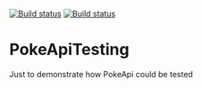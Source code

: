 [![Build status](https://dev.azure.com/warleyflopes/PokeApiTesting/_apis/build/status/PokeApiTesting-C%23%20Testing-CI)](https://dev.azure.com/warleyflopes/PokeApiTesting/_build/latest?definitionId=5) [![Build status](https://img.shields.io/badge/Test%20Runs-being%20logged-brightgreen.svg)](https://dev.azure.com/warleyflopes/PokeApiTesting/_testManagement/runs)

# PokeApiTesting
Just to demonstrate how PokeApi could be tested
